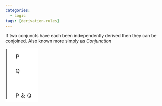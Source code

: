 ```yaml
---
categories:
  - Logic
tags: [derivation-rules]
---
```


If two conjuncts have each been independently derived then they can be conjoined. Also known more simply as _Conjunction_

![](/img/conjunc-intro.png)
